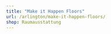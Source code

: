 ```yaml
---
title: "Make it Happen Floors"
url: /arlington/make-it-happen-floors/
shop: Raumausstattung
---
```

